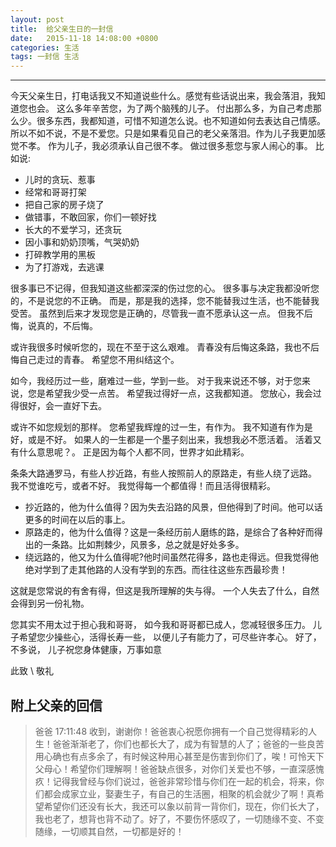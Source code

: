 ```yaml
---
layout: post
title:  给父亲生日的一封信
date:   2015-11-18 14:08:00 +0800
categories: 生活
tags: 一封信 生活
---
```

--------
今天父亲生日，打电话我又不知道说些什么。感觉有些话说出来，我会落泪，我知道您也会。
这么多年辛苦您，为了两个脑残的儿子。 付出那么多，为自己考虑那么少。很多东西，我都知道，可惜不知道怎么说。也不知道如何去表达自己情感。所以不如不说，不是不爱您。只是如果看见自己的老父亲落泪。作为儿子我更加感觉不孝。
作为儿子，我必须承认自己很不孝。
做过很多惹您与家人闹心的事。
比如说:
* 儿时的贪玩、惹事
* 经常和哥哥打架
* 把自己家的房子烧了
* 做错事，不敢回家，你们一顿好找
* 长大的不爱学习，还贪玩
* 因小事和奶奶顶嘴，气哭奶奶
* 打碎教学用的黑板
* 为了打游戏，去逃课

很多事已不记得，但我知道这些都深深的伤过您的心。
很多事与决定我都没听您的，不是说您的不正确。
而是，那是我的选择，您不能替我过生活，也不能替我受苦。
虽然到后来才发现您是正确的，尽管我一直不愿承认这一点。
但我不后悔，说真的，不后悔。

或许我很多时候听您的，现在不至于这么艰难。
青春没有后悔这条路，我也不后悔自己走过的青春。
希望您不用纠结这个。

如今，我经历过一些，磨难过一些，学到一些。
对于我来说还不够，对于您来说，您是希望我少受一点苦。
希望我过得好一点，这我都知道。
您放心，我会过得很好，会一直好下去。

或许不如您规划的那样。
您希望我辉煌的过一生，有作为。
我不知道有作为是好，或是不好。
如果人的一生都是一个墨子刻出来，我想我必不愿活着。
活着又有什么意思呢？。
正是因为每个人都不同，世界才如此精彩。

条条大路通罗马，有些人抄近路，有些人按照前人的原路走，有些人绕了远路。
我不觉谁吃亏，或者不好。
我觉得每一个都值得！而且活得很精彩。

 - 抄近路的，他为什么值得？因为失去沿路的风景，但他得到了时间。他可以话更多的时间在以后的事上。
 - 原路走的，他为什么值得？这是一条经历前人磨练的路，是综合了各种好而得出的一条路。比如荆棘少，风景多，总之就是好处多多。
 - 绕远路的，他又为什么值得呢?他时间虽然花得多，路也走得远。但我觉得他绝对学到了走其他路的人没有学到的东西。而往往这些东西最珍贵！

这就是您常说的有舍有得，但这是我所理解的失与得。
一个人失去了什么，自然会得到另一份礼物。

您其实不用太过于担心我和哥哥， 如今我和哥哥都已成人，您减轻很多压力。
儿子希望您少操些心，活得长寿一些， 以便儿子有能力了，可尽些许孝心。
好了，不多说，
儿子祝您身体健康，万事如意

此致
\     敬礼





附上父亲的回信
------

> 爸爸 17:11:48
> 收到，谢谢你！爸爸衷心祝愿你拥有一个自己觉得精彩的人生！爸爸渐渐老了，你们也都长大了，成为有智慧的人了；爸爸的一些良苦用心确也有点多余了，有时候这种用心甚至是伤害到你们了，唉！可怜天下父母心！希望你们理解啊！爸爸缺点很多，对你们关爱也不够，一直深感愧疚！记得我曾经与你们说过，爸爸非常珍惜与你们在一起的机会，将来，你们都会成家立业，娶妻生子，有自己的生活圈，相聚的机会就少了啊！真希望希望你们还没有长大，我还可以象以前背一背你们，现在，你们长大了，我也老了，想背也背不动了。好了，不要伤怀感叹了，一切随缘不变、不变随缘，一切顺其自然，一切都是好的！